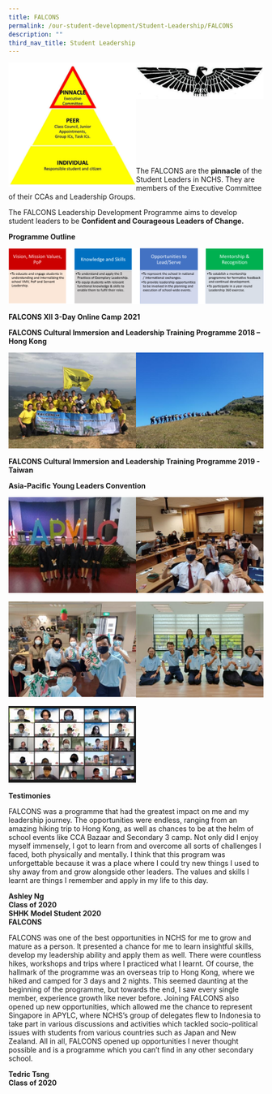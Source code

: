 ```yaml
---
title: FALCONS
permalink: /our-student-development/Student-Leadership/FALCONS
description: ""
third_nav_title: Student Leadership
---
```

<img src="/images/falcons.jpeg" 
     style="width:50%;float:left">
		 <img src="/images/image20.png" 
     style="width:50%">
		 
<br>
<br>
<br>
<br>
<br>
<br>


The FALCONS are the **pinnacle** of the Student Leaders in NCHS. They are members of the Executive Committee of their CCAs and Leadership Groups.

The FALCONS Leadership Development Programme aims to develop student leaders to be **Confident and Courageous Leaders of Change.** 

**Programme Outline**

![](/images/image16%20(1).png)

**FALCONS XII 3-Day Online Camp 2021**

**FALCONS Cultural Immersion and Leadership Training Programme 2018 – Hong Kong**

<img src="/images/falcon1.jpeg" 
     style="width:50%;float:left">
		 <img src="/images/falcon2.jpeg" 
     style="width:50%">
		 
**FALCONS Cultural Immersion and Leadership Training Programme 2019 - Taiwan**

**Asia-Pacific Young Leaders Convention**

<img src="/images/falcon3.jpeg" 
     style="width:50%;float:left">
		 <img src="/images/falcon4.jpeg" 
     style="width:50%">
		 
<img src="/images/falcon5.jpeg" 
     style="width:50%;float:left">
		 <img src="/images/falcon6.jpeg" 
     style="width:50%">

<img src="/images/falcon7.jpeg" 
     style="width:50%">
		 
**Testimonies**

FALCONS was a programme that had the greatest impact on me and my leadership journey. The opportunities were endless, ranging from an amazing hiking trip to Hong Kong, as well as chances to be at the helm of school events like CCA Bazaar and Secondary 3 camp. Not only did I enjoy myself immensely, I got to learn from and overcome all sorts of challenges I faced, both physically and mentally. I think that this program was unforgettable because it was a place where I could try new things I used to shy away from and grow alongside other leaders. The values and skills I learnt are things I remember and apply in my life to this day.

  

**Ashley Ng**
<br>**Class of 2020**
<br>**SHHK Model Student 2020**
<br>**FALCONS**

FALCONS was one of the best opportunities in NCHS for me to grow and mature as a person. It presented a chance for me to learn insightful skills, develop my leadership ability and apply them as well. There were countless hikes, workshops and trips where I practiced what I learnt. Of course, the hallmark of the programme was an overseas trip to Hong Kong, where we hiked and camped for 3 days and 2 nights. This seemed daunting at the beginning of the programme, but towards the end, I saw every single member, experience growth like never before. Joining FALCONS also opened up new opportunities, which allowed me the chance to represent Singapore in APYLC, where NCHS’s group of delegates flew to Indonesia to take part in various discussions and activities which tackled socio-political issues with students from various countries such as Japan and New Zealand. All in all, FALCONS opened up opportunities I never thought possible and is a programme which you can’t find in any other secondary school.

  

**Tedric Tsng**
<br>**Class of 2020**

